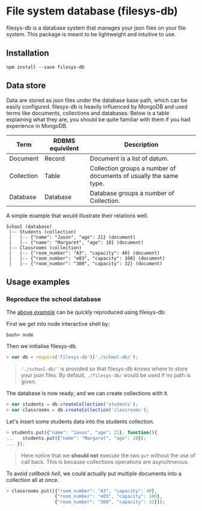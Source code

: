 

# File system database (filesys-db)
filesys-db is a database system that manages your json files on your file system. This package is meant to be lightweight and intuitive to use. 

## Installation
```
npm install --save filesys-db
```

## Data store
Data are stored as json files under the database base path, which can be easily configured. filesys-db is heavily influenced by MongoDB and used terms like documents, collections and databases. Below is a table explaining what they are, you should be quite familiar with them if you had experience in MongoDB.

Term        | RDBMS equivilent | Description
------------|------------------|-----------------------------------------------------------------------
Document    | Record           | Document is a list of datum.
Collection  | Table            | Collection groups a number of documents of usually the same type.
Database    | Database         | Database groups a number of Collection.

A simple example that would illustrate their relations well.
```
School (database)
 |-- Students (collection)
 |   |-- {"name": "Jason", "age": 21} (document)
 |   |-- {"name": "Margaret", "age": 18} (document)
 |-- Classrooms (collection)
 |   |-- {"room_number": "A3", "capacity": 40} (document)
 |   |-- {"room_number": "e03", "capacity": 100} (document)   
 |   |-- {"room_number": "308", "capacity": 32} (document)   
``` 
## Usage examples
### Reproduce the school database
The [above example](#data-store) can be quickly reproduced using filesys-db:

First we get into node interactive shell by:
```
bash> node
```
Then we initialise filesys-db. 
```js
> var db = require('filesys-db')('./school-db/');
```
>`'./school-db/'` is provided so that filesys-db knows where to store your json files. 
>By default, `./filesys-db/` would be used if no path is given.

The database is now ready; and we can create collections with it.
```js
> var students = db.createCollection('students');
> var classrooms = db.createCollection('classrooms');
```
Let's insert some students data into the students collection.
```js
> students.put({"name": "Jason", "age": 21}, function(){
...   students.put({"name": "Margaret", "age": 18});
... });
```
>Here notice that we **should not** execute the two `put` without the use of call back. This is because collections operations are asynchronous. 

To avoid *callback hell*, we could actually put multiple documents into a collection all at once.
```js
> classrooms.put([{"room_number": "A3", "capacity": 40},
                  {"room_number": "e03", "capacity": 100},
                  {"room_number": "308", "capacity": 32}]);
```

